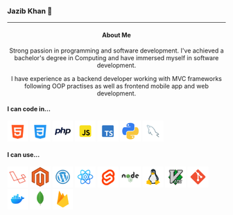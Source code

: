 ### Jazib Khan 👋
---

<center>
	
#### About Me

Strong passion in programming and software development. I've achieved a bachelor's degree in Computing and have immersed myself in software development. 

I have experience as a backend developer working with MVC frameworks following OOP practises as well as frontend mobile app and web development.

</center>

#### I can code in...
<p float="left">
	<img title="HTML" src="./images/html.png" width="48"/>
	<img title="CSS" src="./images/css.png" width="48"/>
	<img title="PHP" src="./images/php.png" width="48"/>
	<img title="JavaScript" src="./images/js.png" width="48"/>
	<img title="TypeScript" src="./images/ts.png" width="48"/>
	<img title="Python" src="./images/python.png" width="48"/>
	<img title="MySQL" src="./images/mysql.png" width="48"/>
</p>

#### I can use...

<p float="left">
	<img title="Laravel" src="./images/laravel.png" width="48"/>
	<img title="Magento" src="./images/magento.png" width="48"/>
	<img title="Wordpress" src="./images/wordpress.png" width="48"/>
	<img title="React" src="./images/react.png" width="48"/>
	<img title="Svelte" src="./images/svelte.png" width="48"/>
	<img title="Node.js" src="./images/nodejs.png" width="48"/>
	<img title="Linux" src="./images/linux.png" width="48"/>
	<img title="Vim" src="./images/vim.png" width="48"/>
	<img title="Git" src="./images/git.png" width="48"/>
	<img title="Docker" src="./images/docker.png" width="48"/>
	<img title="MongoDB" src="./images/mongodb.png" width="48"/>
	<img title="Firebase" src="./images/firebase.png" width="48"/>
</p>

</center>


<!--
**Jazib-Khan/Jazib-Khan** is a ✨ _special_ ✨ repository because its `README.md` (this file) appears on your GitHub profile.

Here are some ideas to get you started:

- 🔭 I’m currently working on ...
- 🌱 I’m currently learning ...
- 👯 I’m looking to collaborate on ...
- 🤔 I’m looking for help with ...
- 💬 Ask me about ...
- 📫 How to reach me: ...
- 😄 Pronouns: ...
- ⚡ Fun fact: ...
-->
